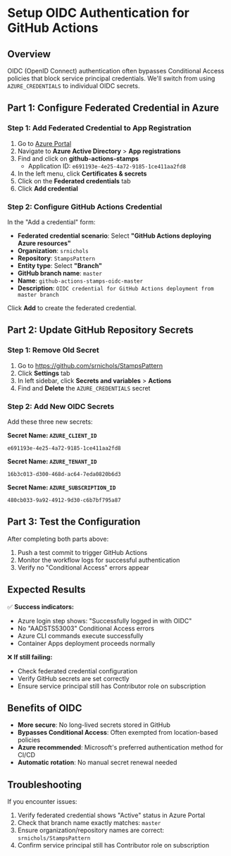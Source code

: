 # Setup OIDC Authentication for GitHub Actions

## Overview

OIDC (OpenID Connect) authentication often bypasses Conditional Access policies that block service principal credentials. We'll switch from using `AZURE_CREDENTIALS` to individual OIDC secrets.

## Part 1: Configure Federated Credential in Azure

### Step 1: Add Federated Credential to App Registration

1. Go to [Azure Portal](https://portal.azure.com)
2. Navigate to **Azure Active Directory** > **App registrations**
3. Find and click on **github-actions-stamps**
   - Application ID: `e691193e-4e25-4a72-9185-1ce411aa2fd8`
4. In the left menu, click **Certificates & secrets**
5. Click on the **Federated credentials** tab
6. Click **Add credential**

### Step 2: Configure GitHub Actions Credential

In the "Add a credential" form:

- **Federated credential scenario**: Select **"GitHub Actions deploying Azure resources"**
- **Organization**: `srnichols`
- **Repository**: `StampsPattern`
- **Entity type**: Select **"Branch"**
- **GitHub branch name**: `master`
- **Name**: `github-actions-stamps-oidc-master`
- **Description**: `OIDC credential for GitHub Actions deployment from master branch`

Click **Add** to create the federated credential.

## Part 2: Update GitHub Repository Secrets

### Step 1: Remove Old Secret

1. Go to <https://github.com/srnichols/StampsPattern>
2. Click **Settings** tab
3. In left sidebar, click **Secrets and variables** > **Actions**
4. Find and **Delete** the `AZURE_CREDENTIALS` secret

### Step 2: Add New OIDC Secrets

Add these three new secrets:

**Secret Name: `AZURE_CLIENT_ID`**

```
e691193e-4e25-4a72-9185-1ce411aa2fd8
```

**Secret Name: `AZURE_TENANT_ID`**

```
16b3c013-d300-468d-ac64-7eda0820b6d3
```

**Secret Name: `AZURE_SUBSCRIPTION_ID`**  

```
480cb033-9a92-4912-9d30-c6b7bf795a87
```

## Part 3: Test the Configuration

After completing both parts above:

1. Push a test commit to trigger GitHub Actions
2. Monitor the workflow logs for successful authentication
3. Verify no "Conditional Access" errors appear

## Expected Results

✅ **Success indicators:**

- Azure login step shows: "Successfully logged in with OIDC"
- No "AADSTS53003" Conditional Access errors
- Azure CLI commands execute successfully
- Container Apps deployment proceeds normally

❌ **If still failing:**

- Check federated credential configuration
- Verify GitHub secrets are set correctly
- Ensure service principal still has Contributor role on subscription

## Benefits of OIDC

- **More secure**: No long-lived secrets stored in GitHub
- **Bypasses Conditional Access**: Often exempted from location-based policies  
- **Azure recommended**: Microsoft's preferred authentication method for CI/CD
- **Automatic rotation**: No manual secret renewal needed

## Troubleshooting

If you encounter issues:

1. Verify federated credential shows "Active" status in Azure Portal
2. Check that branch name exactly matches: `master`
3. Ensure organization/repository names are correct: `srnichols/StampsPattern`
4. Confirm service principal still has Contributor role on subscription
